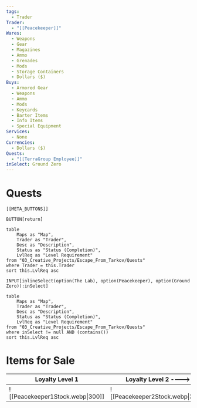 ```yaml
---
tags:
  - Trader
Trader:
  - "[[Peacekeeper]]"
Wares:
  - Weapons
  - Gear
  - Magazines
  - Ammo
  - Grenades
  - Mods
  - Storage Containers
  - Dollars ($)
Buys:
  - Armored Gear
  - Weapons
  - Ammo
  - Mods
  - Keycards
  - Barter Items
  - Info Items
  - Special Equipment
Services:
  - None
Currencies:
  - Dollars ($)
Quests:
  - "[[TerraGroup Employee]]"
inSelect: Ground Zero
---
```

# Quests

```meta-bind-embed
[[META_BUTTONS]]
```
`BUTTON[return]` 
```dataview
table 
    Maps as "Map", 
    Trader as "Trader", 
    Desc as "Description", 
    Status as "Status (Completion)", 
    LvlReq as "Level Requirement"
from "03_Creative_Projects/Escape_From_Tarkov/Quests"
where Trader = this.Trader
sort this.LvlReq asc
```


`INPUT[inlineSelect(option(The Lab), option(Peacekeeper), option(Ground Zero)):inSelect]`

```dataview
table 
    Maps as "Map", 
    Trader as "Trader", 
    Desc as "Description", 
    Status as "Status (Completion)", 
    LvlReq as "Level Requirement"
from "03_Creative_Projects/Escape_From_Tarkov/Quests"
where inSelect != null AND (contains())
sort this.LvlReq asc
```
# Items for Sale

| Loyalty Level 1                  | Loyalty Level 2 ---->            | Loyalty Level 3                  | Loyalty Level 4                  |
| -------------------------------- | -------------------------------- | -------------------------------- | -------------------------------- |
| ![[Peacekeeper1Stock.webp\|300]] | ![[Peacekeeper2Stock.webp\|300]] | ![[Peacekeeper3Stock.webp\|300]] | ![[Peacekeeper4Stock.webp\|300]] |
